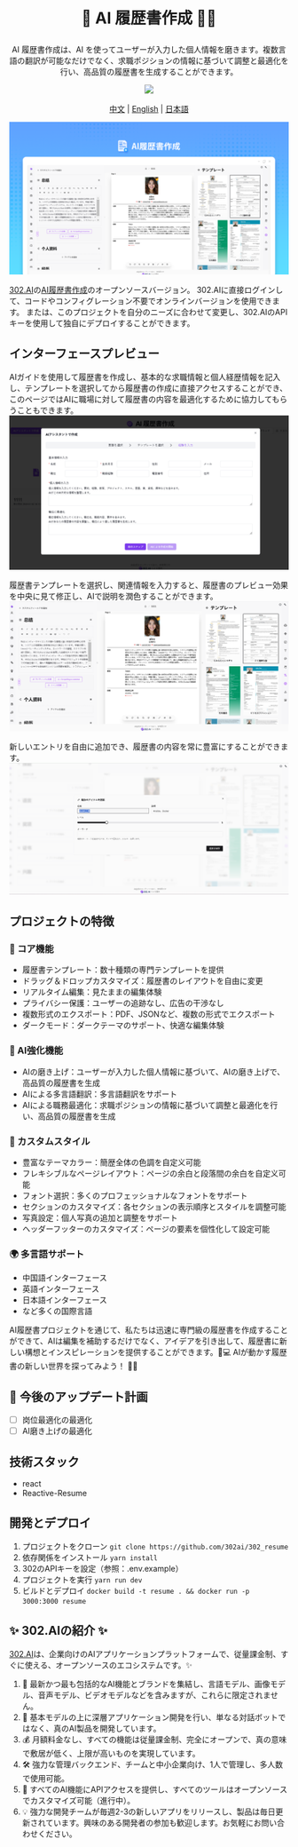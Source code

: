 # <p align="center">📝 AI 履歴書作成 🚀✨</p>

<p align="center">AI 履歴書作成は、AI を使ってユーザーが入力した個人情報を磨きます。複数言語の翻訳が可能なだけでなく、求職ポジションの情報に基づいて調整と最適化を行い、高品質の履歴書を生成することができます。</p>

<p align="center"><a href="https://302.ai/ja/tools/resume/" target="blank"><img src="https://file.302.ai/gpt/imgs/github/20250102/72a57c4263944b73bf521830878ae39a.png" /></a></p >

<p align="center"><a href="README_zh.md">中文</a> | <a href="README.md">English</a> | <a href="README_ja.md">日本語</a></p>

![](docs/302_Resume_Creation_jp.png)

[302.AI](https://302.ai/ja/)の[AI履歴書作成](https://302.ai/ja/tools/resume/)のオープンソースバージョン。
302.AIに直接ログインして、コードやコンフィグレーション不要でオンラインバージョンを使用できます。
または、このプロジェクトを自分のニーズに合わせて変更し、302.AIのAPIキーを使用して独自にデプロイすることができます。

## インターフェースプレビュー
AIガイドを使用して履歴書を作成し、基本的な求職情報と個人経歴情報を記入し、テンプレートを選択してから履歴書の作成に直接アクセスすることができ、このページではAIに職場に対して履歴書の内容を最適化するために協力してもらうこともできます。
![](docs/302_AI_Resume_Creation_jp_screenshot_01.png)     

履歴書テンプレートを選択し、関連情報を入力すると、履歴書のプレビュー効果を中央に見て修正し、AIで説明を潤色することができます。
![](docs/302_AI_Resume_Creation_jp_screenshot_02.png)    

新しいエントリを自由に追加でき、履歴書の内容を常に豊富にすることができます。
![](docs/302_AI_Resume_Creation_jp_screenshot_03.png)

## プロジェクトの特徴

### 📝 コア機能

- 履歴書テンプレート：数十種類の専門テンプレートを提供
- ドラッグ＆ドロップカスタマイズ：履歴書のレイアウトを自由に変更
- リアルタイム編集：見たままの編集体験
- プライバシー保護：ユーザーの追跡なし、広告の干渉なし
- 複数形式のエクスポート：PDF、JSONなど、複数の形式でエクスポート
- ダークモード：ダークテーマのサポート、快適な編集体験

### 🤖 AI強化機能

- AIの磨き上げ：ユーザーが入力した個人情報に基づいて、AIの磨き上げで、高品質の履歴書を生成
- AIによる多言語翻訳：多言語翻訳をサポート
- AIによる職務最適化：求職ポジションの情報に基づいて調整と最適化を行い、高品質の履歴書を生成

### 🎨 カスタムスタイル

- 豊富なテーマカラー：簡歴全体の色調を自定义可能
- フレキシブルなページレイアウト：ページの余白と段落間の余白を自定义可能
- フォント選択：多くのプロフェッショナルなフォントをサポート
- セクションのカスタマイズ：各セクションの表示順序とスタイルを調整可能
- 写真設定：個人写真の追加と調整をサポート
- ヘッダーフッターのカスタマイズ：ページの要素を個性化して設定可能

### 🌍 多言語サポート

- 中国語インターフェース
- 英語インターフェース
- 日本語インターフェース
- など多くの国際言語

AI履歴書プロジェクトを通じて、私たちは迅速に専門級の履歴書を作成することができて、AIは編集を補助するだけでなく、アイデアを引き出して、履歴書に新しい構想とインスピレーションを提供することができます。🎉💻 AIが動かす履歴書の新しい世界を探ってみよう！ 🌟🚀

## 🚩 今後のアップデート計画

- [ ] 岗位最適化の最適化
- [ ] AI磨き上げの最適化

## 技術スタック

- react
- Reactive-Resume

## 開発とデプロイ

1. プロジェクトをクローン `git clone https://github.com/302ai/302_resume`
2. 依存関係をインストール `yarn install`
3. 302のAPIキーを設定（参照：.env.example）
4. プロジェクトを実行 `yarn run dev`
5. ビルドとデプロイ `docker build -t resume . && docker run -p 3000:3000 resume`

## ✨ 302.AIの紹介 ✨

[302.AI](https://302.ai/ja)は、企業向けのAIアプリケーションプラットフォームで、従量課金制、すぐに使える、オープンソースのエコシステムです。✨

1. 🧠 最新かつ最も包括的なAI機能とブランドを集結し、言語モデル、画像モデル、音声モデル、ビデオモデルなどを含みますが、これらに限定されません。
2. 🚀 基本モデルの上に深層アプリケーション開発を行い、単なる対話ボットではなく、真のAI製品を開発しています。
3. 💰 月額料金なし、すべての機能は従量課金制、完全にオープンで、真の意味で敷居が低く、上限が高いものを実現しています。
4. 🛠 強力な管理バックエンド、チームと中小企業向け、1人で管理し、多人数で使用可能。
5. 🔗 すべてのAI機能にAPIアクセスを提供し、すべてのツールはオープンソースでカスタマイズ可能（進行中）。
6. 💡 強力な開発チームが毎週2-3の新しいアプリをリリースし、製品は毎日更新されています。興味のある開発者の参加も歓迎します。お気軽にお問い合わせください。
